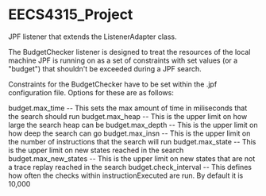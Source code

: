 # EECS4315_Project

JPF listener that extends the ListenerAdapter class. 

The BudgetChecker listener is designed to treat the resources of the 
local machine JPF is running on as a set of constraints with set values
(or a "budget") that shouldn't be exceeded during a JPF search.

Constraints for the BudgetChecker have to be set within the .jpf configuration
file. Options for these are as follows:

budget.max_time -- This sets the max amount of time in miliseconds that the search should run
budget.max_heap -- This is the upper limit on how large the search heap can be 
budget.max_depth -- This is the upper limit on how deep the search can go
budget.max_insn -- This is the upper limit on the number of instructions that the search will run
budget.max_state -- This is the upper limit on new states reached in the search
budget.max_new_states -- This is the upper limit on new states that are not a trace replay reached in the search
budget.check_interval -- This defines how often the checks within instructionExecuted are run. By default it is 10,000
